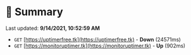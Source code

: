 # 📖 Summary
Last updated: **9/14/2021, 10:52:59 AM**

- `GET` [https://uptimerfree.tk](https://uptimerfree.tk) - **Down** (24571ms)
- `GET` [https://monitoruptimer.tk](https://monitoruptimer.tk) - **Up** (902ms)
